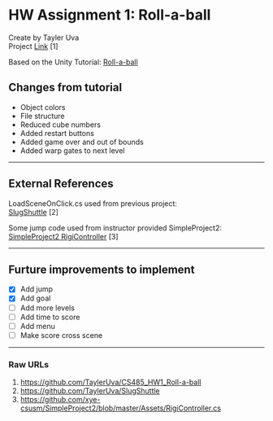 # HW Assignment 1: Roll-a-ball

Create by Tayler Uva  
Project [Link](https://github.com/TaylerUva/CS485_HW1_Roll-a-ball) [1]

Based on the Unity Tutorial: [Roll-a-ball](https://unity3d.com/learn/tutorials/s/roll-ball-tutorial)

## Changes from tutorial

- Object colors
- File structure
- Reduced cube numbers
- Added restart buttons
- Added game over and out of bounds
- Added warp gates to next level

---

## External References

LoadSceneOnClick.cs used from previous project:  
[SlugShuttle](https://github.com/TaylerUva/SlugShuttle) [2]

Some jump code used from instructor provided SimpleProject2:  
[SimpleProject2 RigiController](hhttps://github.com/xye-csusm/SimpleProject2/blob/master/Assets/RigiController.cs) [3]

---

## Furture improvements to implement

- [x] Add jump
- [x] Add goal
- [ ] Add more levels
- [ ] Add time to score
- [ ] Add menu
- [ ] Make score cross scene

---

### Raw URLs

1. https://github.com/TaylerUva/CS485_HW1_Roll-a-ball
2. https://github.com/TaylerUva/SlugShuttle
3. https://github.com/xye-csusm/SimpleProject2/blob/master/Assets/RigiController.cs